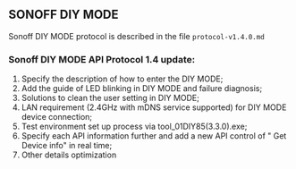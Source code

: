 ## SONOFF DIY MODE

Sonoff DIY MODE protocol is described in the file `protocol-v1.4.0.md`

### Sonoff  DIY  MODE  API  Protocol  1.4  update:

1. Specify the description of how to enter the DIY MODE;
2. Add the guide of LED blinking in DIY MODE and failure diagnosis;
3. Solutions to clean the user setting in DIY MODE;
4. LAN requirement (2.4GHz with mDNS service supported) for DIY MODE device connection;
5. Test environment set up process via tool_01DIY85(3.3.0).exe;
6. Specify each API information further and add a new API control of " Get Device info" in real time;
7. Other details optimization
